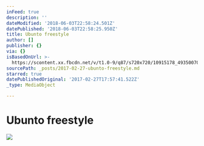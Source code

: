 ```yaml
---
inFeed: true
description: ''
dateModified: '2018-06-03T22:58:24.501Z'
datePublished: '2018-06-03T22:58:25.950Z'
title: Ubunto freestyle
author: []
publisher: {}
via: {}
isBasedOnUrl: >-
  https://scontent.xx.fbcdn.net/v/t1.0-9/q87/s720x720/10915178_4935007068472_4383627153076071614_n.jpg?oh=1b3da3702b605099cf86536cec4dff0e&oe=597372A8
sourcePath: _posts/2017-02-27-ubunto-freestyle.md
starred: true
datePublishedOriginal: '2017-02-27T17:57:41.522Z'
_type: MediaObject

---
```

# Ubunto freestyle
![](https://imgflo.herokuapp.com/graph/2b2431f8e7ba7b0/4c5669672d14d63062e1bf87fca4f159/noop.jpg?input=https%3A%2F%2Fscontent.xx.fbcdn.net%2Fv%2Ft1.0-9%2Fq87%2Fs720x720%2F10915178_4935007068472_4383627153076071614_n.jpg%3Foh%3D1b3da3702b605099cf86536cec4dff0e%26oe%3D597372A8)